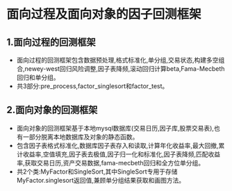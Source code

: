 # 面向过程及面向对象的因子回测框架
## 1.面向过程的回测框架
- 面向过程的回测框架包含数据预处理,格式标准化,单分组,交易状态,构建多空组合,newey-west回归风险调整,因子表降频,滚动回归计算beta,Fama-Mecbeth回归和单分组。
- 共3部分:pre_process,factor_singlesort和factor_test。

## 2.面向对象的回测框架
- 面向对象的回测框架基于本地mysql数据库(交易日历,因子库,股票交易表),也有一部分脱离本地数据库及对象的静态函数。
- 包含因子表格式标准化,数据库因子表存入和读取,计算年化收益率,最大回撤,累计收益率,空值填充,因子表去极值,因子归一化和标准化,因子表降频,匹配收益率,获取交易日历,资产交易数据,fama-mecbeth回归和全方位单分组。
- 共2个类:MyFactor和SingleSort,其中SingleSort专用于存储MyFactor.singlesort返回值,兼顾单分组结果获取和画图方法。